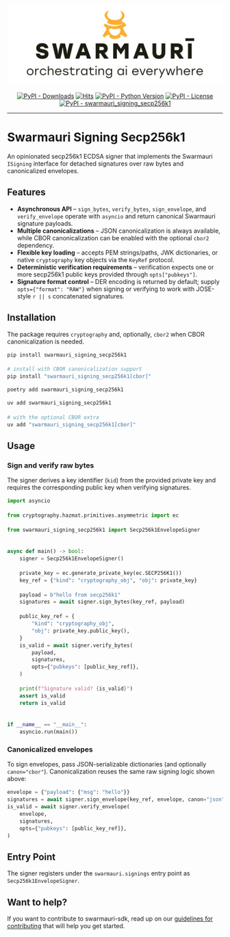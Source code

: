 ![Swarmauri Logo](https://github.com/swarmauri/swarmauri-sdk/blob/3d4d1cfa949399d7019ae9d8f296afba773dfb7f/assets/swarmauri.brand.theme.svg)


<p align="center">
    <a href="https://pypi.org/project/swarmauri_signing_secp256k1/">
        <img src="https://img.shields.io/pypi/dm/swarmauri_signing_secp256k1" alt="PyPI - Downloads"/></a>
    <a href="https://hits.sh/github.com/swarmauri/swarmauri-sdk/tree/master/pkgs/standards/swarmauri_signing_secp256k1/">
        <img alt="Hits" src="https://hits.sh/github.com/swarmauri/swarmauri-sdk/tree/master/pkgs/standards/swarmauri_signing_secp256k1.svg"/></a>
    <a href="https://pypi.org/project/swarmauri_signing_secp256k1/">
        <img src="https://img.shields.io/pypi/pyversions/swarmauri_signing_secp256k1" alt="PyPI - Python Version"/></a>
    <a href="https://pypi.org/project/swarmauri_signing_secp256k1/">
        <img src="https://img.shields.io/pypi/l/swarmauri_signing_secp256k1" alt="PyPI - License"/></a>
    <a href="https://pypi.org/project/swarmauri_signing_secp256k1/">
        <img src="https://img.shields.io/pypi/v/swarmauri_signing_secp256k1?label=swarmauri_signing_secp256k1&color=green" alt="PyPI - swarmauri_signing_secp256k1"/></a>
</p>

---

# Swarmauri Signing Secp256k1

An opinionated secp256k1 ECDSA signer that implements the Swarmauri
`ISigning` interface for detached signatures over raw bytes and
canonicalized envelopes.

## Features

- **Asynchronous API** – `sign_bytes`, `verify_bytes`, `sign_envelope`, and
  `verify_envelope` operate with `asyncio` and return canonical Swarmauri
  signature payloads.
- **Multiple canonicalizations** – JSON canonicalization is always
  available, while CBOR canonicalization can be enabled with the optional
  `cbor2` dependency.
- **Flexible key loading** – accepts PEM strings/paths, JWK dictionaries, or
  native `cryptography` key objects via the `KeyRef` protocol.
- **Deterministic verification requirements** – verification expects one or
  more secp256k1 public keys provided through `opts["pubkeys"]`.
- **Signature format control** – DER encoding is returned by default; supply
  `opts={"format": "RAW"}` when signing or verifying to work with
  JOSE-style `r || s` concatenated signatures.

## Installation

The package requires `cryptography` and, optionally, `cbor2` when CBOR
canonicalization is needed.

```bash
pip install swarmauri_signing_secp256k1

# install with CBOR canonicalization support
pip install "swarmauri_signing_secp256k1[cbor]"
```

```bash
poetry add swarmauri_signing_secp256k1
```

```bash
uv add swarmauri_signing_secp256k1

# with the optional CBOR extra
uv add "swarmauri_signing_secp256k1[cbor]"
```

## Usage

### Sign and verify raw bytes

The signer derives a key identifier (`kid`) from the provided private key and
requires the corresponding public key when verifying signatures.

<!-- example-start -->
```python
import asyncio

from cryptography.hazmat.primitives.asymmetric import ec

from swarmauri_signing_secp256k1 import Secp256k1EnvelopeSigner


async def main() -> bool:
    signer = Secp256k1EnvelopeSigner()

    private_key = ec.generate_private_key(ec.SECP256K1())
    key_ref = {"kind": "cryptography_obj", "obj": private_key}

    payload = b"hello from secp256k1"
    signatures = await signer.sign_bytes(key_ref, payload)

    public_key_ref = {
        "kind": "cryptography_obj",
        "obj": private_key.public_key(),
    }
    is_valid = await signer.verify_bytes(
        payload,
        signatures,
        opts={"pubkeys": [public_key_ref]},
    )

    print(f"Signature valid? {is_valid}")
    assert is_valid
    return is_valid


if __name__ == "__main__":
    asyncio.run(main())
```
<!-- example-end -->

### Canonicalized envelopes

To sign envelopes, pass JSON-serializable dictionaries (and optionally
`canon="cbor"`). Canonicalization reuses the same raw signing logic shown
above:

```python
envelope = {"payload": {"msg": "hello"}}
signatures = await signer.sign_envelope(key_ref, envelope, canon="json")
is_valid = await signer.verify_envelope(
    envelope,
    signatures,
    opts={"pubkeys": [public_key_ref]},
)
```

## Entry Point

The signer registers under the `swarmauri.signings` entry point as
`Secp256k1EnvelopeSigner`.

## Want to help?

If you want to contribute to swarmauri-sdk, read up on our
[guidelines for contributing](https://github.com/swarmauri/swarmauri-sdk/blob/master/CONTRIBUTING.md)
that will help you get started.